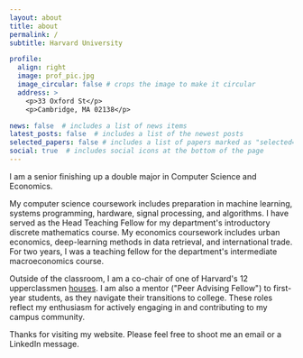 ```yaml
---
layout: about
title: about
permalink: /
subtitle: Harvard University

profile:
  align: right
  image: prof_pic.jpg
  image_circular: false # crops the image to make it circular
  address: >
    <p>33 Oxford St</p>
    <p>Cambridge, MA 02138</p>

news: false  # includes a list of news items
latest_posts: false  # includes a list of the newest posts
selected_papers: false # includes a list of papers marked as "selected={true}"
social: true  # includes social icons at the bottom of the page
---
```


I am a senior finishing up a double major in Computer Science and Economics. 

My computer science coursework includes preparation in machine learning, systems programming, hardware, signal processing, and algorithms. I have served as the Head Teaching Fellow for my department's introductory discrete mathematics course. My economics coursework includes urban economics, deep-learning methods in data retrieval, and international trade. For two years, I was a teaching fellow for the department's intermediate macroeconomics course. 

Outside of the classroom, I am a co-chair of one of Harvard's 12 upperclassmen [houses](https://dunster.harvard.edu/people/avi-gulati). I am also a mentor ("Peer Advising Fellow") to first-year students, as they navigate their transitions to college. These roles reflect my enthusiasm for actively engaging in and contributing to my campus community.  

Thanks for visiting my website. Please feel free to shoot me an email or a LinkedIn message.